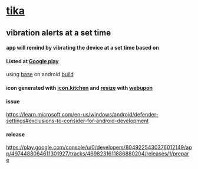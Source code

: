 # [tika](https://animesh.github.io/tika/)

## vibration alerts at a set time

#### app will remind by vibrating the device at a set time based on 

#### Listed at [Google play](https://play.google.com/console/u/0/developers/8049225430376012149/app/4974488064611301927/main-store-listing)  

using [base](https://developer.android.com/codelabs/basic-android-kotlin-compose-first-app#1) on android [build](https://docs.androidide.com/tutorials/build-first-project.html)

#### icon generated with [icon.kitchen](https://icon.kitchen/i/H4sIAAAAAAAAA02NsQ6DMAxE%2F%2BW6MjC2rP0FtqqDkR0aEeoqCQWE%2BHccJjxYfiff3YY%2FhUkSmg1McWg%2FMgoaRyFJBde3688QWZaMk8th7Acy7vqnBo0m3Jx73OvatFwS%2BBJxeSmDvcKoPIVS%2BgJ9OapnM3pNtmfp8N4PP%2B%2BOmZcAAAA%3D) and [resize](https://stackoverflow.com/questions/43298788/screenshot-sizes-for-publishing-on-google-play-not-working) with [webupon](https://webupon.com/blog/1024x500_pixel-image-converter/)


#### issue   

https://learn.microsoft.com/en-us/windows/android/defender-settings#exclusions-to-consider-for-android-development

#### release 
https://play.google.com/console/u/0/developers/8049225430376012149/app/4974488064611301927/tracks/4698231611886880204/releases/1/prepare


